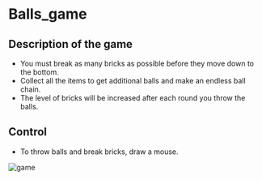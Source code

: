 # Balls_game

## Description of the game
- You must break as many bricks as possible before they move down to the bottom. 
- Collect all the items to get additional balls and make an endless ball chain.
- The level of bricks will be increased after each round you throw the balls.

## Control
- To throw balls and break bricks, draw a mouse.

![game](https://user-images.githubusercontent.com/29926552/31669221-29dc8e8a-b35d-11e7-8ea0-f827c3b3dedc.png)
